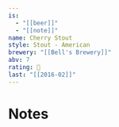 ```yaml
---
is:
  - "[[beer]]"
  - "[[note]]"
name: Cherry Stout
style: Stout - American
brewery: "[[Bell's Brewery]]"
abv: 7
rating: 🤞
last: "[[2016-02]]"
---
```

# Notes

